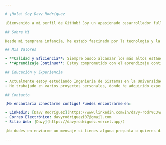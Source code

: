 ```yaml
---

# ¡Hola! Soy Davy Rodríguez

¡Bienvenido a mi perfil de GitHub! Soy un apasionado desarrollador fullstack con un enfoque en la creación de experiencias digitales cautivadoras y funcionales. Me encanta trabajar en proyectos desafiantes que me permitan explorar nuevas tecnologías y mejorar mis habilidades constantemente.

## Sobre Mí

Desde mi temprana infancia, he estado fascinado por la tecnología y la creatividad. Mi viaje en el desarrollo de software comenzó de manera autodidacta, donde me sumergí en el mundo del desarrollo frontend. Con el tiempo, mi curiosidad y ambición me llevaron a ampliar mis conocimientos y convertirme en un desarrollador fullstack, combinando eficientemente mi experiencia en el backend y mi pasión por el diseño frontend.

## Mis Valores

- **Calidad y Eficiencia**: Siempre busco alcanzar los más altos estándares de calidad en mi trabajo, al mismo tiempo que priorizo la eficiencia y la entrega oportuna de los proyectos.
- **Aprendizaje Continuo**: Estoy comprometido con el aprendizaje continuo y la adaptabilidad. Me mantengo actualizado con las últimas tecnologías y tendencias del sector para enfrentar cualquier proyecto con confianza y creatividad.

## Educación y Experiencia

- Actualmente estoy estudiando Ingeniería de Sistemas en la Universidad Nacional de Cajamarca.
- He trabajado en varios proyectos personales, donde he adquirido experiencia práctica en el desarrollo de aplicaciones web.

## Contacto

¡Me encantaría conectarme contigo! Puedes encontrarme en:

- LinkedIn: [Davy Rodríguez](https://www.linkedin.com/in/davy-rodr%C3%ADguez-b80608268)
- Correo Electrónico: davyrodriguez107@gmail.com
- Sitio Web: [Davy](https://davyrodriguez.vercel.app/)

¡No dudes en enviarme un mensaje si tienes alguna pregunta o quieres discutir un proyecto! 😊

---
```

